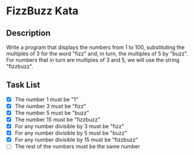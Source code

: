 # FizzBuzz Kata

## Description
Write a program that displays the numbers from 1 to 100, substituting the multiples of 3 for the word "fizz" and, in
turn, the multiples of 5 by "buzz". For numbers that in turn are multiples of 3 and 5, we will use the string "fizzbuzz".

## Task List
- [x] The number 1 must be "1"
- [x] The number 3 must be "fizz"
- [x] The number 5 must be "buzz"
- [x] The number 15 must be "fizzbuzz"
- [x] For any number divisible by 3 must be "fizz"
- [x] For any number divisible by 5 must be "buzz"
- [x] For any number divisible by 15 must be "fizzbuzz"
- [ ] The rest of the numbers must be the same number
